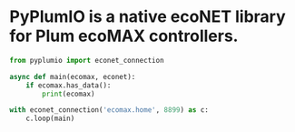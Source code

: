 # PyPlumIO is a native ecoNET library for Plum ecoMAX controllers.

```python
from pyplumio import econet_connection

async def main(ecomax, econet):
    if ecomax.has_data():
        print(ecomax)

with econet_connection('ecomax.home', 8899) as c:
    c.loop(main)
```
